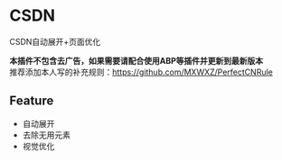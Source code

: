 # CSDN
CSDN自动展开+页面优化

**本插件不包含去广告，如果需要请配合使用ABP等插件并更新到最新版本**\
推荐添加本人写的补充规则：<https://github.com/MXWXZ/PerfectCNRule>

## Feature
- 自动展开
- 去除无用元素
- 视觉优化